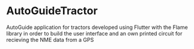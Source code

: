# AutoGuideTractor
AutoGuide application for tractors developed using Flutter with the Flame library in order to build the user interface and an own printed circuit for recieving the NME data from a GPS
